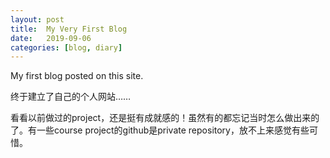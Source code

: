 ```yaml
---
layout: post
title:  My Very First Blog
date:   2019-09-06
categories: [blog, diary]
---
```

My first blog posted on this site. 


终于建立了自己的个人网站……

看看以前做过的project，还是挺有成就感的！虽然有的都忘记当时怎么做出来的了。有一些course project的github是private repository，放不上来感觉有些可惜。